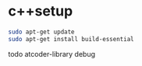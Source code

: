# c++setup

```bash
sudo apt-get update
sudo apt-get install build-essential
```

todo
atcoder-library
debug